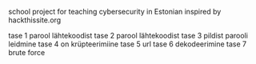 school project for teaching cybersecurity in Estonian inspired by hackthissite.org 

tase 1 parool lähtekoodist
tase 2 parool lähtekoodist
tase 3 pildist parooli leidmine
tase 4 on krüpteerimiine
tase 5 url
tase 6 dekodeerimine
tase 7 brute force
